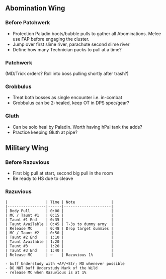 ## Abomination Wing

### Before Patchwerk
- Protection Paladin boots/bubble pulls to gather all Abominations. Melee use FAP before engaging the cluster.
- Jump over first slime river, parachute second slime river
- Define how many Technician packs to pull at a time?

### Patchwerk

(MD/Trick orders? Roll into boss pulling shortly after trash?)

### Grobbulus
- Treat both bosses as single encounter i.e. in-combat
- Grobbulus can be 2-healed, keep OT in DPS spec/gear?

### Gluth
- Can be solo heal by Paladin. Worth having hPal tank the adds?
- Practice keeping Gluth at pipe?


## Military Wing

### Before Razuvious

- First big pull at start, second big pull in the room
- Be ready to HS due to cleave

### Razuvious 
```
|                 | Time | Note                |
|-----------------|------|---------------------|
| Body Pull       | 0:00 |                     |
| MC / Taunt #1   | 0:15 |                     |
| Taunt #1 End    | 0:35 |                     |
| Taunt Available | 0:45 | T-3s to dummy army  |
| Release MC      | 0:48 | Drop target dummies |
| MC / Taunt #2   | 0:50 |                     |
| Taunt #2 End    | 1:10 |                     |
| Taunt Available | 1:20 |                     |
| Taunt #3        | 1:20 |                     |
| Taunt #3 End    | 1:40 |                     |
| Release MC      | ~    | Razuvious 1%        |

- buff Understudy with +AP/+Str; MD whenever possible
- DO NOT buff Understudy Mark of the Wild
- release MC when Razuvious is at 1%
```